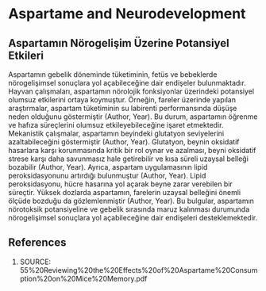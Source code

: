 # Aspartame and Neurodevelopment

## Aspartamın Nörogelişim Üzerine Potansiyel Etkileri

Aspartamın gebelik döneminde tüketiminin, fetüs ve bebeklerde nörogelişimsel sonuçlara yol açabileceğine dair endişeler bulunmaktadır. Hayvan çalışmaları, aspartamın nörolojik fonksiyonlar üzerindeki potansiyel olumsuz etkilerini ortaya koymuştur. Örneğin, fareler üzerinde yapılan araştırmalar, aspartam tüketiminin su labirenti performansında düşüşe neden olduğunu göstermiştir (Author, Year). Bu durum, aspartamın öğrenme ve hafıza süreçlerini olumsuz etkileyebileceğine işaret etmektedir. Mekanistik çalışmalar, aspartamın beyindeki glutatyon seviyelerini azaltabileceğini göstermiştir (Author, Year). Glutatyon, beynin oksidatif hasarlara karşı korunmasında kritik bir rol oynar ve azalması, beyni oksidatif strese karşı daha savunmasız hale getirebilir ve kısa süreli uzaysal belleği bozabilir (Author, Year). Ayrıca, aspartam uygulamasının lipid peroksidasyonunu artırdığı bulunmuştur (Author, Year). Lipid peroksidasyonu, hücre hasarına yol açarak beyne zarar verebilen bir süreçtir. Yüksek dozlarda aspartamın, farelerin uzaysal belleğini önemli ölçüde bozduğu da gözlemlenmiştir (Author, Year). Bu bulgular, aspartamın nörotoksik potansiyeline ve gebelik sırasında maruz kalınması durumunda nörogelişimsel sonuçlara yol açabileceğine dair endişeleri desteklemektedir.


## References

1. SOURCE: 55%20Reviewing%20the%20Effects%20of%20Aspartame%20Consumption%20on%20Mice%20Memory.pdf
